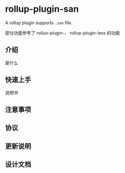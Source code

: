 # rollup-plugin-san

A rollup plugin supports `.san` file.

部分功能参考了 rolluo-plugin-、  rollup-plugin-less 的功能

## 介绍

是什么

## 快速上手

说明书

## 注意事项

## 协议

## 更新说明

## 设计文档
